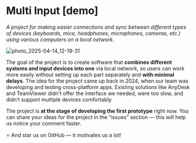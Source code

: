 <h1>Multi Input [demo]</h1>


<i>A project for making easier connections and sync between different types of devices (keyboards, mice, headphones, microphones, cameras, etc.) using various computers on a local network.</i>

![photo_2025-04-14_12-19-31](https://github.com/user-attachments/assets/0867071d-6c2e-4cd8-8e0d-af534a3bb9f7)

<p>
The goal of the project is to create software that <strong>combines different systems and input devices into one</strong> via local network, so users can work more easily without setting up each part separately and <strong>with minimal delays</strong>.
The idea for the project came up back in 2024, when our team was developing and testing cross-platform apps. Existing solutions like AnyDesk and TeamViewer didn’t offer the interface we needed, were too slow, and didn’t support multiple devices comfortably.
</p>
<p>The project is <strong>at the stage of developing the first prototype</strong> right now. You can share your ideas for the project in the “issues” section — this will help us notice your comment faster.</p>


:star: And star us on GitHub — it motivates us a lot!

